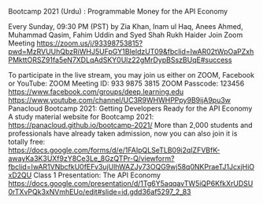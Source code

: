 

Bootcamp 2021 (Urdu) : Programmable Money for the API Economy

Every Sunday, 09:30 PM (PST)
by Zia Khan, Inam ul Haq, Anees Ahmed, Muhammad Qasim, Fahim Uddin and Syed Shah Rukh Haider
Join Zoom Meeting
https://zoom.us/j/93398753815?pwd=MzRVUUhQbzRiWHJ5UFpGY1BIeldzUT09&fbclid=IwAR02tWpOaPZxhPMkttORSZ91fa5eN7XDLqAdSKY0Ulz22gMrDypBSszBUqE#success

To participate in the live stream, you may join us either on ZOOM, Facebook or YouTube:
ZOOM Meeting ID: 933 9875 3815
ZOOM Passcode: 123456
https://www.facebook.com/groups/deep.learning.edu 
https://www.youtube.com/channel/UC3R9WHWHPPpy9B9ijA9pu3w 
Panacloud Bootcamp 2021: Getting Developers Ready for the API Economy
A study material website for Bootcamp 2021:
https://panacloud.github.io/bootcamp-2021/
More than 2,000 students and professionals have already taken admission, now you can also join it is totally free:
https://docs.google.com/forms/d/e/1FAIpQLSeTLB09i2qIZFVBfK-awayKa3K3UXf9zY8Ce3Le_8GzQTPr-Q/viewform?fbclid=IwAR1VNbcfkU0fEFv3ujUlhWAZJy73OQG9wj58q0NKPraeTJ1JcxjHiOxD2QU
Class 1 Presentation: The API Economy
https://docs.google.com/presentation/d/1Tg6Y5aqqavTW5iQP6KfkXrUDSU0rTXvPQk3xNVmhEUo/edit#slide=id.gdd36af5297_2_83
